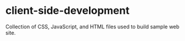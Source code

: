 # client-side-development

Collection of CSS, JavaScript, and HTML files used to build sample web site.
